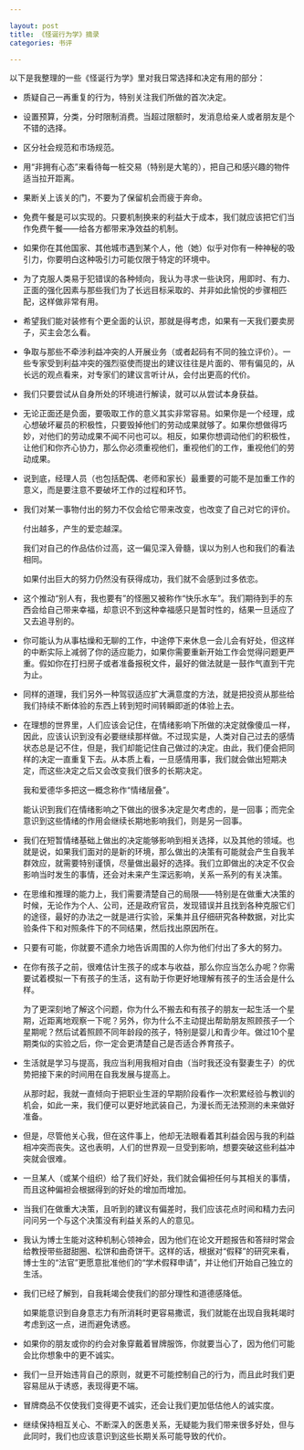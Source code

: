 ```yaml
---

layout: post
title: 《怪诞行为学》摘录
categories: 书评

---
```


以下是我整理的一些《怪诞行为学》里对我日常选择和决定有用的部分：

- 质疑自己一再重复的行为，特别关注我们所做的首次决定。

- 设置预算，分类，分时限制消费。当超过限额时，发消息给亲人或者朋友是个不错的选择。

- 区分社会规范和市场规范。

- 用“非拥有心态”来看待每一桩交易（特别是大笔的），把自己和感兴趣的物件适当拉开距离。

- 果断关上该关的门，不要为了保留机会而疲于奔命。

- 免费午餐是可以实现的。只要机制换来的利益大于成本，我们就应该把它们当作免费午餐——给各方都带来净效益的机制。

- 如果你在其他国家、其他城市遇到某个人，他（她）似乎对你有一种神秘的吸引力，你要明白这种吸引力可能仅限于特定的环境中。

- 为了克服人类易于犯错误的各种倾向，我认为寻求一些诀窍，用即时、有力、正面的强化因素与那些我们为了长远目标采取的、并非如此愉悦的步骤相匹配，这样做非常有用。

- 希望我们能对装修有个更全面的认识，那就是得考虑，如果有一天我们要卖房子，买主会怎么看。

- 争取与那些不牵涉利益冲突的人开展业务（或者起码有不同的独立评价）。一些专家受到利益冲突的强烈驱使而提出的建议往往是片面的、带有偏见的，从长远的观点看来，对专家们的建议言听计从，会付出更高的代价。

- 我们只要尝试从自身所处的环境进行解读，就可以从尝试本身获益。

- 无论正面还是负面，要吸取工作的意义其实非常容易。如果你是一个经理，成心想破坏雇员的积极性，只要毁掉他们的劳动成果就够了。如果你想做得巧妙，对他们的劳动成果不闻不问也可以。相反，如果你想调动他们的积极性，让他们和你齐心协力，那么你必须重视他们，重视他们的工作，重视他们的劳动成果。

- 说到底，经理人员（也包括配偶、老师和家长）最重要的可能不是加重工作的意义，而是要注意不要破坏工作的过程和环节。

- 我们对某一事物付出的努力不仅会给它带来改变，也改变了自己对它的评价。

  付出越多，产生的爱恋越深。

  我们对自己的作品估价过高，这一偏见深入骨髓，误以为别人也和我们的看法相同。

  如果付出巨大的努力仍然没有获得成功，我们就不会感到过多依恋。

- 这个推动“别人有，我也要有”的怪圈又被称作“快乐水车”。我们期待到手的东西会给自己带来幸福，却意识不到这种幸福感只是暂时性的，结果一旦适应了又去追寻别的。

- 你可能认为从事枯燥和无聊的工作，中途停下来休息一会儿会有好处，但这样的中断实际上减弱了你的适应能力，如果你需要重新开始工作会觉得问题更严重。假如你在打扫房子或者准备报税文件，最好的做法就是一鼓作气直到干完为止。

- 同样的道理，我们另外一种驾驭适应扩大满意度的方法，就是把投资从那些给我们持续不断体验的东西上转到短时间转瞬即逝的体验上去。

- 在理想的世界里，人们应该会记住，在情绪影响下所做的决定就像傻瓜一样，因此，应该认识到没有必要继续那样做。不过现实是，人类对自己过去的感情状态总是记不住，但是，我们却能记住自己做过的决定。由此，我们便会把同样的决定一直重复下去。从本质上看，一旦感情用事，我们就会做出短期决定，而这些决定之后又会改变我们很多的长期决定。

  我和爱德华多把这一概念称作“情绪层叠”。

  能认识到我们在情绪影响之下做出的很多决定是欠考虑的，是一回事；而完全意识到这些情绪的作用会继续长期地影响我们，则是另一回事。

- 我们在短暂情绪基础上做出的决定能够影响到相关选择，以及其他的领域。也就是说，如果我们面对的是新的环境，那么做出的决策有可能就会产生自我羊群效应，就需要特别谨慎，尽量做出最好的选择。我们立即做出的决定不仅会影响当时发生的事情，还会对未来产生深远影响，关系一系列的有关决策。

- 在思维和推理的能力上，我们需要清楚自己的局限——特别是在做重大决策的时候，无论作为个人、公司，还是政府官员，发现错误并且找到各种克服它们的途径，最好的办法之一就是进行实验，采集并且仔细研究各种数据，对比实验条件下和对照条件下的不同结果，然后找出原因所在。

- 只要有可能，你就要不遗余力地告诉周围的人你为他们付出了多大的努力。

- 在你有孩子之前，很难估计生孩子的成本与收益，那么你应当怎么办呢？你需要试着模拟一下有孩子的生活，这有助于你更好地理解有孩子的生活会是什么样。

  为了更深刻地了解这个问题，你为什么不搬去和有孩子的朋友一起生活一个星期，近距离地观察一下呢？另外，你为什么不主动提出帮助朋友照顾孩子一个星期呢？然后试着照顾不同年龄段的孩子，特别是婴儿和青少年。做过10个星期类似的实验之后，你一定会更清楚自己是否适合养育孩子。

- 生活就是学习与提高，我应当利用我相对自由（当时我还没有娶妻生子）的优势把接下来的时间用在自我发展与提高上。

  从那时起，我就一直倾向于把职业生涯的早期阶段看作一次积累经验与教训的机会，如此一来，我们便可以更好地武装自己，为漫长而无法预测的未来做好准备。

- 但是，尽管他关心我，但在这件事上，他却无法眼看着其利益会因与我的利益相冲突而丧失。这也表明，人们的世界观一旦受到影响，想要突破这些利益冲突就会很难。

- 一旦某人（或某个组织）给了我们好处，我们就会偏袒任何与其相关的事情，而且这种偏袒会根据得到的好处的增加而增加。

- 当我们在做重大决策，且听到的建议有偏差时，我们应该花点时间和精力去问问问另一个与这个决策没有利益关系的人的意见。

- 我认为博士生能对这种机制心领神会，因为他们在论文开题报告和答辩时常会给教授带些甜甜圈、松饼和曲奇饼干。这样的话，根据对“假释”的研究来看，博士生的“法官”更愿意批准他们的“学术假释申请”，并让他们开始自己独立的生活。

- 我们已经了解到，自我耗竭会使我们的部分理性和道德感降低。

  如果能意识到自身意志力有所消耗时更容易撒谎，我们就能在出现自我耗竭时考虑到这一点，进而避免诱惑。

- 如果你的朋友或你的约会对象穿戴着冒牌服饰，你就要当心了，因为他们可能会比你想象中的更不诚实。

- 我们一旦开始违背自己的原则，就更不可能控制自己的行为，而且此时我们更容易屈从于诱惑，表现得更不端。

- 冒牌商品不仅使我们变得更不诚实，还会让我们更加低估他人的诚实度。

- 继续保持相互关心、不断深入的医患关系，无疑能为我们带来很多好处，但与此同时，我们也应该意识到这些长期关系可能导致的代价。